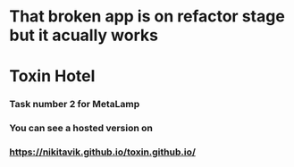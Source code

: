 # That broken app is on refactor stage but it acually works

# Toxin Hotel

### Task number 2 for MetaLamp
### You can see a hosted version on 
### https://nikitavik.github.io/toxin.github.io/

